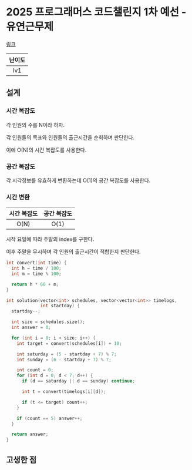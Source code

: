 # 2025 프로그래머스 코드챌린지 1차 예선 - 유연근무제


[링크](https://school.programmers.co.kr/learn/courses/30/lessons/388351)

| 난이도 |
| :----: |
|  lv1   |

## 설계

### 시간 복잡도

각 인원의 수를 N이라 하자.

각 인원들의 목표와 인원들의 출근시간을 순회하며 판단한다.

이에 O(N)의 시간 복잡도를 사용한다.

### 공간 복잡도

각 시각정보를 유효하게 변환하는데 O(1)의 공간 복잡도를 사용한다.

### 시간 변환

| 시간 복잡도 | 공간 복잡도 |
| :---------: | :---------: |
|    O(N)     |    O(1)     |

시작 요일에 따라 주말의 index를 구한다.

이후 주말을 무시하며 각 인원의 출근시간이 적합한지 판단한다.

```cpp
int convert(int time) {
  int h = time / 100;
  int m = time % 100;

  return h * 60 + m;
}

int solution(vector<int> schedules, vector<vector<int>> timelogs,
             int startday) {
  startday--;

  int size = schedules.size();
  int answer = 0;

  for (int i = 0; i < size; i++) {
    int target = convert(schedules[i]) + 10;

    int saturday = (5 - startday + 7) % 7;
    int sunday = (6 - startday + 7) % 7;

    int count = 0;
    for (int d = 0; d < 7; d++) {
      if (d == saturday || d == sunday) continue;

      int t = convert(timelogs[i][d]);

      if (t <= target) count++;
    }

    if (count == 5) answer++;
  }

  return answer;
}
```

## 고생한 점

